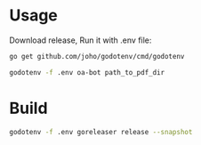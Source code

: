 # Usage

Download release, Run it with .env file:

```bash
go get github.com/joho/godotenv/cmd/godotenv

godotenv -f .env oa-bot path_to_pdf_dir
```

# Build

```bash
godotenv -f .env goreleaser release --snapshot
```
